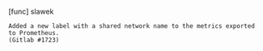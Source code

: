 [func] slawek

    Added a new label with a shared network name to the metrics exported
    to Prometheus.
    (Gitlab #1723)
